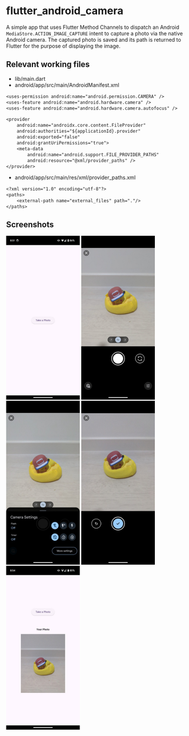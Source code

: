 # flutter_android_camera

A simple app that uses Flutter Method Channels to dispatch an Android `MediaStore.ACTION_IMAGE_CAPTURE` intent to capture a photo via the native Android camera. The captured photo is saved and its path is returned to Flutter for the purpose of displaying the image.

## Relevant working files

- lib/main.dart
- android/app/src/main/AndroidManifest.xml

```
<uses-permission android:name="android.permission.CAMERA" />
<uses-feature android:name="android.hardware.camera" />
<uses-feature android:name="android.hardware.camera.autofocus" />
```

```
<provider
    android:name="androidx.core.content.FileProvider"
    android:authorities="${applicationId}.provider"
    android:exported="false"
    android:grantUriPermissions="true">
    <meta-data
        android:name="android.support.FILE_PROVIDER_PATHS"
        android:resource="@xml/provider_paths" />
</provider>
```

- android/app/src/main/res/xml/provider_paths.xml

```
<?xml version="1.0" encoding="utf-8"?>
<paths>
    <external-path name="external_files" path="."/>
</paths>
```

## Screenshots

<p float="left">
  <img src="./screenshots/screen1.jpg" width="200">
  <img src="./screenshots/screen2.jpg" width="200">
  <img src="./screenshots/screen3.jpg" width="200">
  <img src="./screenshots/screen4.jpg" width="200">
  <img src="./screenshots/screen5.jpg" width="200">
</p>
